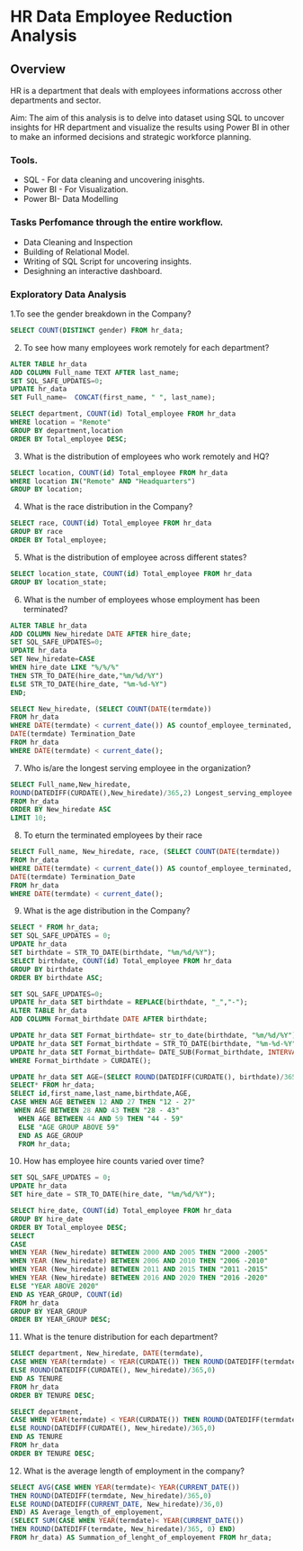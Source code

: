# HR Data Employee Reduction Analysis

## Overview
HR is a department that deals with employees informations accross other departments and sector.

Aim: The aim of this analysis is to delve into dataset using SQL to 
uncover insights for HR department and visualize the results using Power BI in other to make an 
informed decisions and strategic workforce planning.

### Tools.

- SQL - For data cleaning and uncovering inisghts.
- Power BI - For Visualization.
- Power BI- Data Modelling

### Tasks Perfomance through the entire workflow.
- Data Cleaning and Inspection
- Building of Relational Model.
- Writing of SQL Script for uncovering insights.
- Desighning an interactive dashboard.
 
### Exploratory Data Analysis
1.To see the gender breakdown in the Company?

 ``` sql
SELECT COUNT(DISTINCT gender) FROM hr_data;
```
2. To see how many employees work remotely for each department?
``` sql
ALTER TABLE hr_data
ADD COLUMN Full_name TEXT AFTER last_name;
SET SQL_SAFE_UPDATES=0;
UPDATE hr_data
SET Full_name=  CONCAT(first_name, " ", last_name);

SELECT department, COUNT(id) Total_employee FROM hr_data
WHERE location = "Remote"
GROUP BY department,location
ORDER BY Total_employee DESC;
```
 3. What is the distribution of employees who work remotely and HQ?
``` sql
SELECT location, COUNT(id) Total_employee FROM hr_data
WHERE location IN("Remote" AND "Headquarters")
GROUP BY location;
```
4. What is the race distribution in the Company?
``` sql
SELECT race, COUNT(id) Total_employee FROM hr_data
GROUP BY race
ORDER BY Total_employee;
```
 5. What is the distribution of employee across different states?
``` sql
SELECT location_state, COUNT(id) Total_employee FROM hr_data
GROUP BY location_state;
```
 6. What is the number of employees whose employment has been terminated?
``` sql
ALTER TABLE hr_data
ADD COLUMN New_hiredate DATE AFTER hire_date;
SET SQL_SAFE_UPDATES=0;
UPDATE hr_data
SET New_hiredate=CASE
WHEN hire_date LIKE "%/%/%"
THEN STR_TO_DATE(hire_date,"%m/%d/%Y")
ELSE STR_TO_DATE(hire_date, "%m-%d-%Y")
END;

SELECT New_hiredate, (SELECT COUNT(DATE(termdate))
FROM hr_data 
WHERE DATE(termdate) < current_date()) AS countof_employee_terminated,
DATE(termdate) Termination_Date
FROM hr_data
WHERE DATE(termdate) < current_date();
```
 7. Who is/are the longest serving employee in the organization?

``` sql
SELECT Full_name,New_hiredate,
ROUND(DATEDIFF(CURDATE(),New_hiredate)/365,2) Longest_serving_employee
FROM hr_data
ORDER BY New_hiredate ASC
LIMIT 10;
```
 8. To eturn the terminated employees by their race
``` sql
SELECT Full_name, New_hiredate, race, (SELECT COUNT(DATE(termdate))
FROM hr_data 
WHERE DATE(termdate) < current_date()) AS countof_employee_terminated,
DATE(termdate) Termination_Date
FROM hr_data
WHERE DATE(termdate) < current_date();
``` 
 9. What is the age distribution in the Company?
``` sql
SELECT * FROM hr_data;
SET SQL_SAFE_UPDATES = 0;
UPDATE hr_data
SET birthdate = STR_TO_DATE(birthdate, "%m/%d/%Y");
SELECT birthdate, COUNT(id) Total_employee FROM hr_data
GROUP BY birthdate
ORDER BY birthdate ASC;

SET SQL_SAFE_UPDATES=0;
UPDATE hr_data SET birthdate = REPLACE(birthdate, "_","-");
ALTER TABLE hr_data
ADD COLUMN Format_birthdate DATE AFTER birthdate; 

UPDATE hr_data SET Format_birthdate= str_to_date(birthdate, "%m/%d/%Y");
UPDATE hr_data SET Format_birthdate = STR_TO_DATE(birthdate, "%m-%d-%Y");
UPDATE hr_data SET Format_birthdate= DATE_SUB(Format_birthdate, INTERVAL 100 YEAR)
WHERE Format_birthdate > CURDATE();

UPDATE hr_data SET AGE=(SELECT ROUND(DATEDIFF(CURDATE(), birthdate)/365,0));
SELECT* FROM hr_data;
SELECT id,first_name,last_name,birthdate,AGE,
CASE WHEN AGE BETWEEN 12 AND 27 THEN "12 - 27"
 WHEN AGE BETWEEN 28 AND 43 THEN "28 - 43"
  WHEN AGE BETWEEN 44 AND 59 THEN "44 - 59"
  ELSE "AGE GROUP ABOVE 59"
  END AS AGE_GROUP
  FROM hr_data;
```

 10. How has employee hire counts varied over time?
``` sql
SET SQL_SAFE_UPDATES = 0;
UPDATE hr_data
SET hire_date = STR_TO_DATE(hire_date, "%m/%d/%Y");

SELECT hire_date, COUNT(id) Total_employee FROM hr_data
GROUP BY hire_date
ORDER BY Total_employee DESC;
SELECT
CASE 
WHEN YEAR (New_hiredate) BETWEEN 2000 AND 2005 THEN "2000 -2005"
WHEN YEAR (New_hiredate) BETWEEN 2006 AND 2010 THEN "2006 -2010"
WHEN YEAR (New_hiredate) BETWEEN 2011 AND 2015 THEN "2011 -2015"
WHEN YEAR (New_hiredate) BETWEEN 2016 AND 2020 THEN "2016 -2020"
ELSE "YEAR ABOVE 2020"
END AS YEAR_GROUP, COUNT(id)
FROM hr_data
GROUP BY YEAR_GROUP
ORDER BY YEAR_GROUP DESC;
``` 
 11. What is the tenure distribution for each department?
``` sql
SELECT department, New_hiredate, DATE(termdate),
CASE WHEN YEAR(termdate) < YEAR(CURDATE()) THEN ROUND(DATEDIFF(termdate, New_hiredate)/365,0)
ELSE ROUND(DATEDIFF(CURDATE(), New_hiredate)/365,0)
END AS TENURE
FROM hr_data
ORDER BY TENURE DESC;

SELECT department,
CASE WHEN YEAR(termdate) < YEAR(CURDATE()) THEN ROUND(DATEDIFF(termdate, New_hiredate)/365,0)
ELSE ROUND(DATEDIFF(CURDATE(), New_hiredate)/365,0)
END AS TENURE
FROM hr_data
ORDER BY TENURE DESC;
```

 12. What is the average length of employment in the company?
``` sql
SELECT AVG(CASE WHEN YEAR(termdate)< YEAR(CURRENT_DATE())
THEN ROUND(DATEDIFF(termdate, New_hiredate)/365,0)
ELSE ROUND(DATEDIFF(CURRENT_DATE, New_hiredate)/36,0)
END) AS Average_length_of_employement,
(SELECT SUM(CASE WHEN YEAR(termdate)< YEAR(CURRENT_DATE())
THEN ROUND(DATEDIFF(termdate, New_hiredate)/365, 0) END)
FROM hr_data) AS Summation_of_lenght_of_employement FROM hr_data;
```


 
